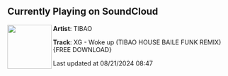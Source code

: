 ## Currently Playing on SoundCloud

[<img align="left" width="100" src="https://i1.sndcdn.com/artworks-0QCSClhKZlhmvE0N-Ye5tJA-t500x500.jpg">](https://soundcloud.com/tibao_tibao/xg-woke-up-tibao-house-baile-funk-remix-free-download)

**Artist**: TIBAO 

**Track**: XG - Woke up (TIBAO HOUSE BAILE FUNK REMIX) {FREE DOWNLOAD}

Last updated at 08/21/2024 08:47
